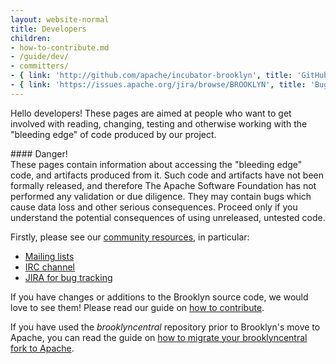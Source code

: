 ```yaml
---
layout: website-normal
title: Developers
children:
- how-to-contribute.md
- /guide/dev/
- committers/
- { link: 'http://github.com/apache/incubator-brooklyn', title: 'GitHub' }
- { link: 'https://issues.apache.org/jira/browse/BROOKLYN', title: 'Bug Tracker (JIRA)' }
---
```


Hello developers! These pages are aimed at people who want to get involved with reading, changing, testing and otherwise
working with the "bleeding edge" of code produced by our project.

<div class="panel panel-danger">
<div class="panel-heading" markdown="1">
#### Danger!
</div>
<div class="panel-body" markdown="1">
These pages contain information about accessing the "bleeding edge" code, and artifacts produced from it. Such code and
artifacts have not been formally released, and therefore The Apache Software Foundation has not performed any validation
or due diligence. They may contain bugs which cause data loss and other serious consequences. Proceed only if you
understand the potential consequences of using unreleased, untested code.
</div>
</div>


Firstly, please see our [community resources](../community/index.html), in particular:

- [Mailing lists](../community/mailist-lists.html)
- [IRC channel](../community/irc.html)
- [JIRA for bug tracking](https://issues.apache.org/jira/browse/BROOKLYN)

If you have changes or additions to the Brooklyn source code, we would love to
see them! Please read our guide on [how to contribute](how-to-contribute.html).

If you have used the *brooklyncentral* repository prior to Brooklyn's move to
Apache, you can read the guide on
[how to migrate your brooklyncentral fork to Apache](migrate-to-apache.html).

